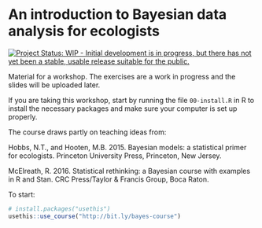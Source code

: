 # An introduction to Bayesian data analysis for ecologists 

[![Project Status: WIP - Initial development is in progress, but there has not yet been a stable, usable release suitable for the public.](http://www.repostatus.org/badges/latest/wip.svg)](http://www.repostatus.org/#wip)

Material for a workshop. The exercises are a work in progress and the slides will be uploaded later.

If you are taking this workshop, start by running the file `00-install.R` in R to install the necessary packages and make sure your computer is set up properly.

The course draws partly on teaching ideas from:

Hobbs, N.T., and Hooten, M.B. 2015. Bayesian models: a statistical primer for ecologists. Princeton University Press, Princeton, New Jersey.

McElreath, R. 2016. Statistical rethinking: a Bayesian course with examples in R and Stan. CRC Press/Taylor & Francis Group, Boca Raton.

To start:

```r
# install.packages("usethis")
usethis::use_course("http://bit.ly/bayes-course")
```
